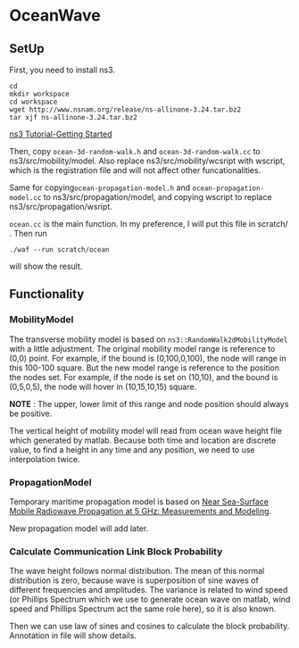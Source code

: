 # OceanWave

## SetUp
First, you need to install ns3.
```
cd
mkdir workspace
cd workspace
wget http://www.nsnam.org/release/ns-allinone-3.24.tar.bz2
tar xjf ns-allinone-3.24.tar.bz2
```
[ns3 Tutorial-Getting Started](https://www.nsnam.org/docs/release/3.24/tutorial/html/getting-started.html#downloading-ns3)

Then, copy `ocean-3d-random-walk.h` and `ocean-3d-random-walk.cc` to ns3/src/mobility/model. Also replace ns3/src/mobility/wcsript with wscript, which is the registration file and will not affect other funcationalities.

Same for copying`ocean-propagation-model.h` and `ocean-propagation-model.cc` to ns3/src/propagation/model, and copying wscript to replace ns3/src/propagation/wsript.

`ocean.cc` is the main function. In my preference, I will put this file in scratch/ . Then run
```
./waf --run scratch/ocean
```
will show the result.


## Functionality
### MobilityModel

The transverse mobility model is based on `ns3::RandomWalk2dMobilityModel` with a little adjustment. The original mobility model range is reference to (0,0) point. For example, if the bound is (0,100,0,100), the node will range in this 100-100 square. But the new model range is reference to the position the nodes set. For example, if the node is set on (10,10), and the bound is (0,5,0,5), the node will hover in (10,15,10,15) square. 

**NOTE** : The upper, lower limit of this range and node position should always be positive.

The vertical height of mobility model will read from ocean wave height file which generated by matlab. Because both time and location are discrete value, to find a height in any time and any position, we need to use interpolation twice.

### PropagationModel

Temporary maritime propagation model is based on [Near Sea-Surface Mobile Radiowave Propagation at 5 GHz: Measurements and Modeling](https://www.radioeng.cz/fulltexts/2014/14_03_0824_0830.pdf).

New propagation model will add later.

### Calculate Communication Link Block Probability

The wave height follows normal distribution. The mean of this normal distribution is zero, because wave is superposition of sine waves of different frequencies and amplitudes. The variance is related to wind speed (or Phillips Spectrum which we use to generate ocean wave on matlab, wind speed and Phillips Spectrum act the same role here), so it is also known.

Then we can use law of sines and cosines to calculate the block probability. Annotation in file will show details.
